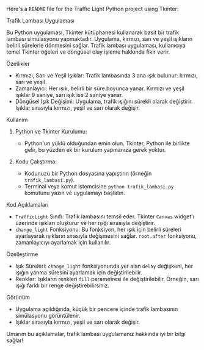 Here's a `README` file for the Traffic Light Python project using Tkinter:

Trafik Lambası Uygulaması

Bu Python uygulaması, Tkinter kütüphanesi kullanarak basit bir trafik lambası simülasyonu yapmaktadır. Uygulama, kırmızı, sarı ve yeşil ışıkların belirli sürelerle dönmesini sağlar. Trafik lambası uygulaması, kullanıcıya temel Tkinter öğeleri ve döngüsel olay işleme hakkında fikir verir.

Özellikler
- Kırmızı, Sarı ve Yeşil Işıklar: Trafik lambasında 3 ana ışık bulunur: kırmızı, sarı ve yeşil.
- Zamanlayıcı: Her ışık, belirli bir süre boyunca yanar. Kırmızı ve yeşil ışıklar 9 saniye, sarı ışık ise 2 saniye yanar.
- Döngüsel Işık Değişimi: Uygulama, trafik ışığını sürekli olarak değiştirir. Işıklar sırasıyla kırmızı, yeşil ve sarı olarak değişir.

Kullanım
1. Python ve Tkinter Kurulumu:
   - Python'un yüklü olduğundan emin olun. Tkinter, Python ile birlikte gelir, bu yüzden ek bir kurulum yapmanıza gerek yoktur.
   
2. Kodu Çalıştırma:
   - Kodunuzu bir Python dosyasına yapıştırın (örneğin `trafik_lambasi.py`).
   - Terminal veya komut istemcisine `python trafik_lambasi.py` komutunu yazın ve uygulamayı başlatın.

Kod Açıklamaları
- `TrafficLight` Sınıfı: Trafik lambasını temsil eder. Tkinter `Canvas` widget'ı üzerinde ışıkları oluşturur ve her ışığı sırasıyla değiştirir.
- `change_light` Fonksiyonu: Bu fonksiyon, her ışık için belirli süreleri ayarlayarak ışıkların sırasıyla değişmesini sağlar. `root.after` fonksiyonu, zamanlayıcıyı ayarlamak için kullanılır.

Özelleştirme
- Işık Süreleri: `change_light` fonksiyonunda yer alan `delay` değişkeni, her ışığın yanma süresini ayarlamak için değiştirilebilir.
- Renkler: Işıkların renkleri `fill` parametresi ile değiştirilebilir. Örneğin, sarı ışığı farklı bir renge değiştirebilirsiniz.

Görünüm
- Uygulama açıldığında, küçük bir pencere içinde trafik lambasının simülasyonu görüntülenir.
- Işıklar sırasıyla kırmızı, yeşil ve sarı olarak değişir.
  
Umarım bu açıklamalar, trafik lambası uygulamanız hakkında iyi bir bilgi sağlar!
